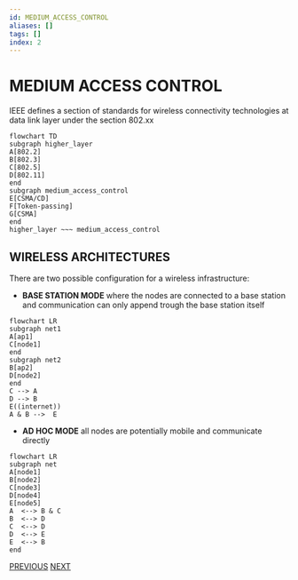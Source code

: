 ```yaml
---
id: MEDIUM_ACCESS_CONTROL
aliases: []
tags: []
index: 2
---
```


# MEDIUM ACCESS CONTROL

IEEE defines a section of standards for wireless connectivity technologies at data link layer under the section 802.xx

```mermaid
flowchart TD
subgraph higher_layer
A[802.2]
B[802.3]
C[802.5]
D[802.11]
end
subgraph medium_access_control
E[CSMA/CD]
F[Token-passing]
G[CSMA]
end
higher_layer ~~~ medium_access_control
```

## WIRELESS ARCHITECTURES

There are two possible configuration for a wireless infrastructure:

- **BASE STATION MODE** where the nodes are connected to a base station and communication can only append trough the base station itself

```mermaid
flowchart LR
subgraph net1
A[ap1]
C[node1]
end
subgraph net2
B[ap2]
D[node2]
end
C --> A
D --> B
E((internet))
A & B -->  E
```


- **AD HOC MODE** all nodes are potentially mobile and communicate directly

```mermaid
flowchart LR
subgraph net
A[node1]
B[node2]
C[node3]
D[node4]
E[node5]
A  <--> B & C
B  <--> D
C  <--> D
D  <--> E
E  <--> B
end
```

[PREVIOUS](pages/wireless/WIRELESS_COMMUNICATION.md) [NEXT](wireless/CSMA.md)
